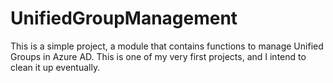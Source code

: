 # UnifiedGroupManagement

This is a simple project, a module that contains functions to manage Unified Groups in Azure AD. 
This is one of my very first projects, and I intend to clean it up eventually. 


